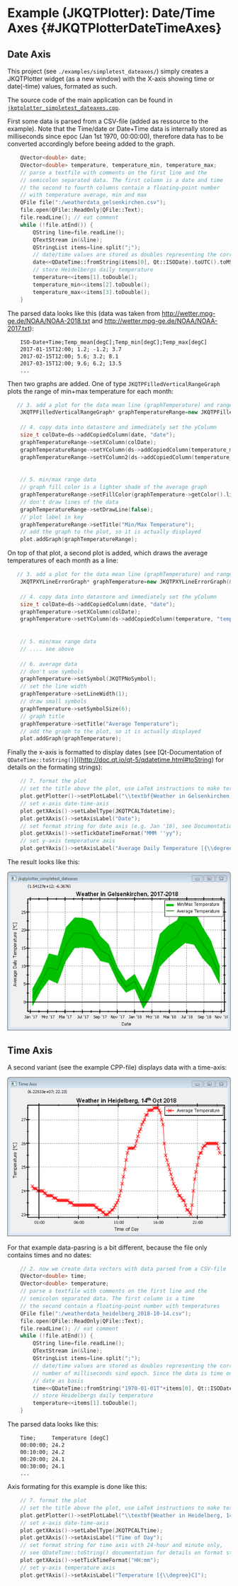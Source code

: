 # Example (JKQTPlotter): Date/Time Axes {#JKQTPlotterDateTimeAxes}

## Date Axis
This project (see `./examples/simpletest_dateaxes/`) simply creates a JKQTPlotter widget (as a new window) with the X-axis showing time or date(-time) values, formated as such. 

The source code of the main application can be found in  [`jkqtplotter_simpletest_dateaxes.cpp`](../simpletest_dateaxes/jkqtplotter_simpletest_dateaxes.cpp). 

First some data is parsed from a CSV-file (added as ressource to the example). Note that the Time/date or Date+Time data is internally stored as milliseconds since epoc (Jan 1st 1970, 00:00:00), therefore data has to be converted accordingly before beeing added to the graph.

```.cpp
	QVector<double> date;
    QVector<double> temperature, temperature_min, temperature_max;
    // parse a textfile with comments on the first line and the
    // semicolon separated data. The first column is a date and time
    // the second to fourth columns contain a floating-point number
    // with temperature average, min and max
    QFile file(":/weatherdata_gelsenkirchen.csv");
    file.open(QFile::ReadOnly|QFile::Text);
    file.readLine(); // eat comment
    while (!file.atEnd()) {
        QString line=file.readLine();
        QTextStream in(&line);
        QStringList items=line.split(";");
        // date/time values are stored as doubles representing the corresponding number of milliseconds sind epoch
        date<<QDateTime::fromString(items[0], Qt::ISODate).toUTC().toMSecsSinceEpoch();
        // store Heidelbergs daily temperature
        temperature<<items[1].toDouble();
        temperature_min<<items[2].toDouble();
        temperature_max<<items[3].toDouble();
    }
```

The parsed data looks like this (data was taken from http://wetter.mpg-ge.de/NOAA/NOAA-2018.txt and http://wetter.mpg-ge.de/NOAA/NOAA-2017.txt):
```
	ISO-Date+Time;Temp_mean[degC];Temp_min[degC];Temp_max[degC]
	2017-01-15T12:00; 1.2; -1.2; 3.7
	2017-02-15T12:00; 5.6; 3.2; 8.1
	2017-03-15T12:00; 9.6; 6.2; 13.5
	...
```

Then two graphs are added. One of type `JKQTPFilledVerticalRangeGraph` plots the range of min+max temperature for each month:
```.cpp
   // 3. add a plot for the data mean line (graphTemperature) and range (graphTemperatureRange)
    JKQTPFilledVerticalRangeGraph* graphTemperatureRange=new JKQTPFilledVerticalRangeGraph(&plot);

    // 4. copy data into datastore and immediately set the yColumn
    size_t colDate=ds->addCopiedColumn(date, "date");
    graphTemperatureRange->setXColumn(colDate);
    graphTemperatureRange->setYColumn(ds->addCopiedColumn(temperature_min, "temperature_min"));
    graphTemperatureRange->setYColumn2(ds->addCopiedColumn(temperature_max, "temperature_max"));


    // 5. min/max range data
    // graph fill color is a lighter shade of the average graph
    graphTemperatureRange->setFillColor(graphTemperature->getColor().lighter());
    // don't draw lines of the data
    graphTemperatureRange->setDrawLine(false);
    // plot label in key
    graphTemperatureRange->setTitle("Min/Max Temperature");
    // add the graph to the plot, so it is actually displayed
    plot.addGraph(graphTemperatureRange);
```

On top of that plot, a second plot is added, which draws the average temperatures of each month as a line:

```.cpp
   // 3. add a plot for the data mean line (graphTemperature) and range (graphTemperatureRange)
    JKQTPXYLineErrorGraph* graphTemperature=new JKQTPXYLineErrorGraph(&plot);

    // 4. copy data into datastore and immediately set the yColumn
    size_t colDate=ds->addCopiedColumn(date, "date");
    graphTemperature->setXColumn(colDate);
    graphTemperature->setYColumn(ds->addCopiedColumn(temperature, "temperature"));


    // 5. min/max range data
    // .... see above

    // 6. average data
    // don't use symbols
    graphTemperature->setSymbol(JKQTPNoSymbol);
    // set the line width
    graphTemperature->setLineWidth(1);
    // draw small symbols
    graphTemperature->setSymbolSize(6);
    // graph title
    graphTemperature->setTitle("Average Temperature");
    // add the graph to the plot, so it is actually displayed
    plot.addGraph(graphTemperature);
```

Finally the x-axis is formatted to display dates (see [Qt-Documentation of `QDateTime::toString()`]((http://doc.qt.io/qt-5/qdatetime.html#toString) for details on the formating strings):
```.cpp
    // 7. format the plot
    // set the title above the plot, use LaTeX instructions to make text bold
    plot.getPlotter()->setPlotLabel("\\textbf{Weather in Gelsenkirchen, 2017-2018}");
    // set x-axis date-time-axis
    plot.getXAxis()->setLabelType(JKQTPCALTdatetime);
    plot.getXAxis()->setAxisLabel("Date");
    // set format string for date axis (e.g. Jan '18), see Documentation of QDateTime::toString()
    plot.getXAxis()->setTickDateTimeFormat("MMM ''yy");
    // set y-axis temperature axis
    plot.getYAxis()->setAxisLabel("Average Daily Temperature [{\\degree}C]");
```

The result looks like this:

![jkqtplotter_simpletest_symbols_and_styles](../../screenshots/jkqtplotter_simpletest_dateaxes.png)


## Time Axis
A second variant (see the example CPP-file) displays data with a time-axis:

![jkqtplotter_simpletest_symbols_and_styles](../../screenshots/jkqtplotter_simpletest_dateaxes_timeaxis.png)


For that example data-pasring is a bit different, because the file only contains times and no dates:
```.cpp
    // 2. now we create data vectors with data parsed from a CSV-file
    QVector<double> time;
    QVector<double> temperature;
    // parse a textfile with comments on the first line and the
    // semicolon separated data. The first column is a time
    // the second contain a floating-point number with temperatures
    QFile file(":/weatherdata_heidelberg_2018-10-14.csv");
    file.open(QFile::ReadOnly|QFile::Text);
    file.readLine(); // eat comment
    while (!file.atEnd()) {
        QString line=file.readLine();
        QTextStream in(&line);
        QStringList items=line.split(";");
        // date/time values are stored as doubles representing the corresponding
        // number of milliseconds sind epoch. Since the data is time only, we have to use an arbitrary
        // date as basis
        time<<QDateTime::fromString("1970-01-01T"+items[0], Qt::ISODate).toUTC().toMSecsSinceEpoch();
        // store Heidelbergs daily temperature
        temperature<<items[1].toDouble();
    }
```

The parsed data looks like this:
```
	Time;     Temperature [degC]
	00:00:00; 24.2
	00:10:00; 24.2
	00:20:00; 24.1
	00:30:00; 24.1
	...
```

Axis formating for this example is done like this:
```.cpp
    // 7. format the plot
    // set the title above the plot, use LaTeX instructions to make text bold
    plot.getPlotter()->setPlotLabel("\\textbf{Weather in Heidelberg, 14^{th} Oct 2018}");
    // set x-axis date-time-axis
    plot.getXAxis()->setLabelType(JKQTPCALTtime);
    plot.getXAxis()->setAxisLabel("Time of Day");
    // set format string for time axis with 24-hour and minute only,
    // see QDateTime::toString() documentation for details on format strings
    plot.getXAxis()->setTickTimeFormat("HH:mm");
    // set y-axis temperature axis
    plot.getYAxis()->setAxisLabel("Temperature [{\\degree}C]");
```

